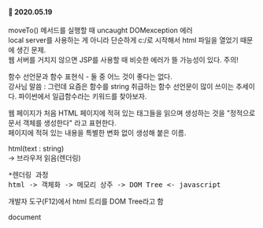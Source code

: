 #### :date: 2020.05.19
moveTo() 메서드를 실행할 때 uncaught DOMexception 에러<br>
local server를 사용하는 게 아니라 단순하게 c:/로 시작해서 html 파일을 열었기 때문에 생긴 문제.<br>
웹 서버를 거치지 않으면 JSP를 사용할 때 비슷한 에러가 뜰 가능성이 있다. 주의!<br>

함수 선언문과 함수 표현식 - 둘 중 어느 것이 좋다는 없다.<br>
강사님 말씀 : 그런데 요즘은 함수를 string 취급하는 함수 선언문이 많이 쓰이는 추세이다. 파이썬에서 일급함수라는 키워드를 찾아보자.<br>

웹 페이지가 처음 HTML 페이지에 적혀 있는 태그들을 읽으며 생성하는 것을 "정적으로 문서 객체를 생성한다" 라고 표현한다. <br>페이지에 적혀 있는 내용을 특별한 변화 없이 생성해 붙은 이름.<br>

html(text : string)<br>
-> 브라우저 읽음(렌더링)<br>
<pre>*렌더링 과정
html -> 객체화 -> 메모리 상주 -> DOM Tree <- javascript</pre>
개발자 도구(F12)에서 html 트리를 DOM Tree라고 함<br>

document